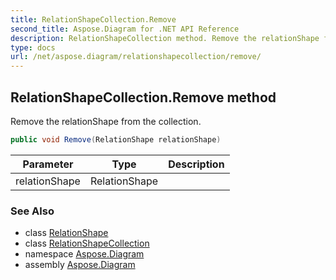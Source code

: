 ```yaml
---
title: RelationShapeCollection.Remove
second_title: Aspose.Diagram for .NET API Reference
description: RelationShapeCollection method. Remove the relationShape from the collection
type: docs
url: /net/aspose.diagram/relationshapecollection/remove/
---
```

## RelationShapeCollection.Remove method

Remove the relationShape from the collection.

```csharp
public void Remove(RelationShape relationShape)
```

| Parameter | Type | Description |
| --- | --- | --- |
| relationShape | RelationShape |  |

### See Also

* class [RelationShape](../../relationshape/)
* class [RelationShapeCollection](../)
* namespace [Aspose.Diagram](../../relationshapecollection/)
* assembly [Aspose.Diagram](../../../)


